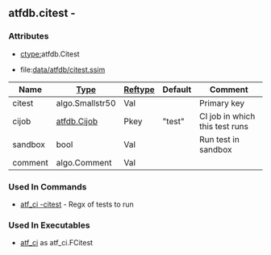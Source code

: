 ## atfdb.citest -


### Attributes
<a href="#attributes"></a>
* [ctype:](/txt/ssimdb/dmmeta/ctype.md)atfdb.Citest

* file:[data/atfdb/citest.ssim](/data/atfdb/citest.ssim)

|Name|[Type](/txt/ssimdb/dmmeta/ctype.md)|[Reftype](/txt/ssimdb/dmmeta/reftype.md)|Default|Comment|
|---|---|---|---|---|
|citest|algo.Smallstr50|Val||Primary key|
|cijob|[atfdb.Cijob](/txt/ssimdb/atfdb/cijob.md)|Pkey|"test"|CI job in which this test runs|
|sandbox|bool|Val||Run test in sandbox|
|comment|algo.Comment|Val|

### Used In Commands
<a href="#used-in-commands"></a>
* [atf_ci -citest](/txt/exe/atf_ci/README.md) - Regx of tests to run

### Used In Executables
<a href="#used-in-executables"></a>
* [atf_ci](/txt/exe/atf_ci/README.md) as atf_ci.FCitest

